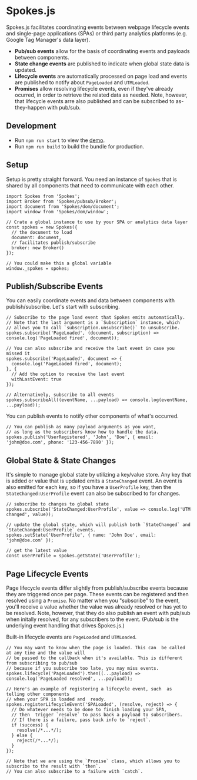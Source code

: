 # Spokes.js

Spokes.js facilitates coordinating events between webpage lifecycle events and single-page applications (SPAs) or third party analytics platforms (e.g. Google Tag Manager's data layer).

- **Pub/sub events** allow for the basis of coordinating events and payloads between components.
- **State change events** are published to indicate when global state data is updated.
- **Lifecycle events** are automatically processed on page load and events are published to notify about `PageLoaded` and `UTMLoaded`.
- **Promises** allow resolving lifecycle events, even if they've already ocurred, in order to retrieve the related data as needed. Note, however, that lifecycle events arre also published and can be subscribed to as-they-happen with pub/sub.

## Development

- Run `npm run start` to view the [demo](./src/demo.js).
- Run `npm run build` to build the bundle for production.

## Setup

Setup is pretty straight forward. You need an instance of `Spokes` that is shared by all components that need to communicate with each other.

```es6
import Spokes from 'Spokes';
import Broker from 'Spokes/pubsub/Broker';
import document from 'Spokes/dom/document';
import window from 'Spokes/dom/window';

// Crate a global instance to use by your SPA or analytics data layer
const spokes = new Spokes({
  // the document to load
  document: document,
  // facilitates publish/subscribe
  broker: new Broker()
});

// You could make this a global variable
window._spokes = spokes;
```

## Publish/Subscribe Events

You can easily  coordinate events and data between  components with publish/subscribe. Let's start with subscribing.

```es6
// Subscribe to the page load event that Spokes emits automatically.
// Note that the last argument is a `Subscription` instance, which
// allows you to call `subscription.unsubscribe()` to unsubscribe.
spokes.subscribe('PageLoaded', (document, subscription) => console.log('PageLoaded fired', document));

// You can also subscribe and receive the last event in case you missed it
spokes.subscribe('PageLoaded', document => {
  console.log('PageLoaded fired', document);
}, {
  // Add the option to receive the last event
  withLastEvent: true
});

// Alternatively, subscribe to all events
spokes.subscribeAll((eventName, ...payload) => console.log(eventName, ...payload));
```

You can publish events to notify other components of what's occurred.

```es6
// You can publish as many payload arguments as you want,
// as long as the subscribers know how to handle the data.
spokes.publish('UserRegistered', 'John', 'Doe', { email: 'john@doe.com', phone: '123-456-7890' });
```

## Global State & State Changes

It's simple to manage global state by utilizing a key/value store. Any key that is added or value that is updated emits a `StateChanged` event. An event is also emitted for each key, so if you have a `UserProfile` key, then the `StateChanged:UserProfile` event can also be subscribed to for changes.

```es6
// subscribe to changes to global state
spokes.subscribe('StateChanged:UserProfile', value => console.log('UTM changed', value));

// update the global state, which will publish both `StateChanged` and `StateChanged:UserProfile` events.
spokes.setState('UserProfile', { name: 'John Doe', email: 'john@doe.com' });

// get the latest value
const userProfile = spokes.getState('UserProfile');
```

## Page Lifecycle Events

Page lifecycle events differ slightly from publish/subscribe events because they are triggered once per page. These events can be registered and then resolved using a `Promise`. No matter when you "subscribe" to the event, you'll receive a value whether the value was already  resolved or has yet to be resolved. Note, however, that they do also publish an event with pub/sub when  initally resolved, for any subscribers to the event. (Pub/sub is the underlying event handling that drives Spokes.js.)

Built-in lifecycle events are `PageLoaded` and `UTMLoaded`.

```es6
// You may want to know when the page is loaded. This can  be called at any time and the value will
// be passed to the callback when it's available. This is different from subscribing to pub/sub
// because if you subscribe too late, you may miss events.
spokes.lifecycle('PageLoaded').then((...payload) => console.log('PageLoaded resolved', ...payload));

// Here's an example of registering a lifecycle event, such  as telling other components
// when your SPA is loaded and  ready.
spokes.registerLifecycleEvent('SPALoaded', (resolve, reject) => {
  // Do whatever needs to be done to finish loading your SPA,
  // then  trigger `resolve` to pass back a payload to subscribers.
  // If there is a failure, pass back info to `reject`.
  if (success) {
    resolve(/*...*/);
  } else {
    reject(/*...*/);
  }
});

// Note that we are using the `Promise` class, which allows you to subscribe to the result with `then`.
// You can also subscribe to a failure with `catch`.
```

